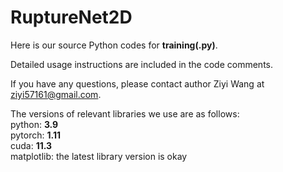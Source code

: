 # RuptureNet2D
Here is our source Python codes for <strong>training(.py)</strong>.

Detailed usage instructions are included in the code comments.

If you have any questions, please contact author Ziyi Wang at ziyi57161@gmail.com.

The versions of relevant libraries we use are as follows:<br>
python: <strong>3.9</strong><br>
pytorch: <strong>1.11</strong><br>
cuda: <strong>11.3</strong><br>
matplotlib: the latest library version is okay
